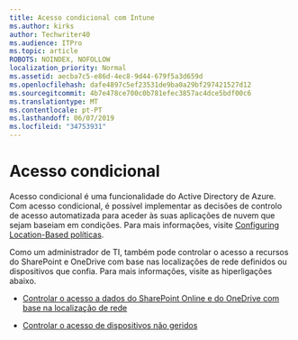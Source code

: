 ```yaml
---
title: Acesso condicional com Intune
ms.author: kirks
author: Techwriter40
ms.audience: ITPro
ms.topic: article
ROBOTS: NOINDEX, NOFOLLOW
localization_priority: Normal
ms.assetid: aecba7c5-e86d-4ec8-9d44-679f5a3d659d
ms.openlocfilehash: dafe4897c5ef23531de9ba0a29bf297421527d12
ms.sourcegitcommit: 4b7e478ce700c0b781efec3857ac4dce5bdf00c6
ms.translationtype: MT
ms.contentlocale: pt-PT
ms.lasthandoff: 06/07/2019
ms.locfileid: "34753931"
---
```

# <a name="conditional-access"></a>Acesso condicional

Acesso condicional é uma funcionalidade do Active Directory de Azure. Com acesso condicional, é possível implementar as decisões de controlo de acesso automatizada para aceder às suas aplicações de nuvem que sejam baseiam em condições. Para mais informações, visite [Configuring Location-Based políticas](https://docs.microsoft.com/azure/active-directory/conditional-access/overview).

Como um administrador de TI, também pode controlar o acesso a recursos do SharePoint e OneDrive com base nas localizações de rede definidos ou dispositivos que confia. Para mais informações, visite as hiperligações abaixo.

- [Controlar o acesso a dados do SharePoint Online e do OneDrive com base na localização de rede](https://docs.microsoft.com/sharepoint/control-access-based-on-network-location)

- [Controlar o acesso de dispositivos não geridos](https://docs.microsoft.com/sharepoint/control-access-from-unmanaged-devices)

